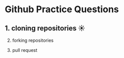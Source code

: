 # Github Practice Questions

## 1. cloning repositories    :sunny:

2. forking repositories

3. pull request 
